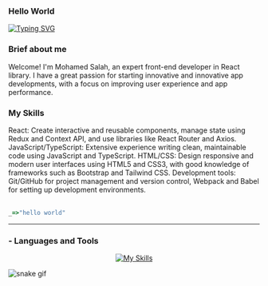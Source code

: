 <h3 align="left" color="0eb6f2">
  <span >Hello World </span><!--   <img  src="https://media.giphy.com/media/hvRJCLFzcasrR4ia7z/giphy.gif" width="25"> -->
</h3><!-- Typing SVG by DenverCoder1 - https://github.com/DenverCoder1/readme-typing-svg -->
<p align="left">
<div align="left">
<a href="https://git.io/typing-svg"><img src="https://readme-typing-svg.demolab.com?font=Fira+Code&pause=1000&color=6cc644&random=false&width=435&lines=i'm+mohamed+salah;i'm+frontend+devleoper+%5BNextjs%5D" alt="Typing SVG" /></a>
</div>
<div>
<h3>Brief about me</h3>
Welcome! I'm Mohamed Salah, an expert front-end developer in React library. I have a great passion for starting innovative and innovative app developments, with a focus on improving user experience and app performance.

<h3>My Skills</h3>
React: Create interactive and reusable components, manage state using Redux and Context API, and use libraries like React Router and Axios.
JavaScript/TypeScript: Extensive experience writing clean, maintainable code using JavaScript and TypeScript.
HTML/CSS: Design responsive and modern user interfaces using HTML5 and CSS3, with good knowledge of frameworks such as Bootstrap and Tailwind CSS.
Development tools: Git/GitHub for project management and version control, Webpack and Babel for setting up development environments.
</div>
<br>

```javascript
_=>"hello world"
```

---


### - Languages and Tools

<div  align="center">

[![My Skills](https://skillicons.dev/icons?i=java,html,css,tailwind,sass,js,nodejs,ts,react,redux,next,npm,yarn,git,github,vscode,postman)](https://skillicons.dev)
<br/>
</div>

![snake gif](https://github.com/mhmd-salah/mhmd-salah/blob/output/github-contribution-grid-snake.gif)

